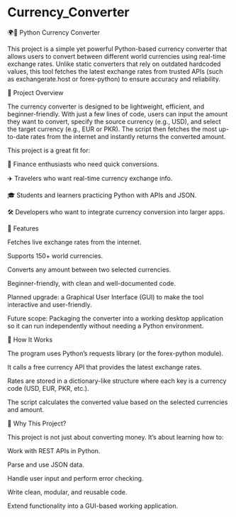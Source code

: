 # Currency_Converter
🌍💱 Python Currency Converter

This project is a simple yet powerful Python-based currency converter that allows users to convert between different world currencies using real-time exchange rates. Unlike static converters that rely on outdated hardcoded values, this tool fetches the latest exchange rates from trusted APIs (such as exchangerate.host
 or forex-python) to ensure accuracy and reliability.

🔹 Project Overview

The currency converter is designed to be lightweight, efficient, and beginner-friendly. With just a few lines of code, users can input the amount they want to convert, specify the source currency (e.g., USD), and select the target currency (e.g., EUR or PKR). The script then fetches the most up-to-date rates from the internet and instantly returns the converted amount.

This project is a great fit for:

💼 Finance enthusiasts who need quick conversions.

✈️ Travelers who want real-time currency exchange info.

🎓 Students and learners practicing Python with APIs and JSON.

🛠️ Developers who want to integrate currency conversion into larger apps.

🔹 Features

Fetches live exchange rates from the internet.

Supports 150+ world currencies.

Converts any amount between two selected currencies.

Beginner-friendly, with clean and well-documented code.

Planned upgrade: a Graphical User Interface (GUI) to make the tool interactive and user-friendly.

Future scope: Packaging the converter into a working desktop application so it can run independently without needing a Python environment.

🔹 How It Works

The program uses Python’s requests library (or the forex-python module).

It calls a free currency API that provides the latest exchange rates.

Rates are stored in a dictionary-like structure where each key is a currency code (USD, EUR, PKR, etc.).

The script calculates the converted value based on the selected currencies and amount.

🔹 Why This Project?

This project is not just about converting money. It’s about learning how to:

Work with REST APIs in Python.

Parse and use JSON data.

Handle user input and perform error checking.

Write clean, modular, and reusable code.

Extend functionality into a GUI-based working application.

